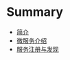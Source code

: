 # Summary

* [简介](README.md)
* [微服务介绍](wei-fu-wu-jie-shao.md)
* [服务注册与发现](fu-wu-zhu-ce-yu-fa-xian.md)

